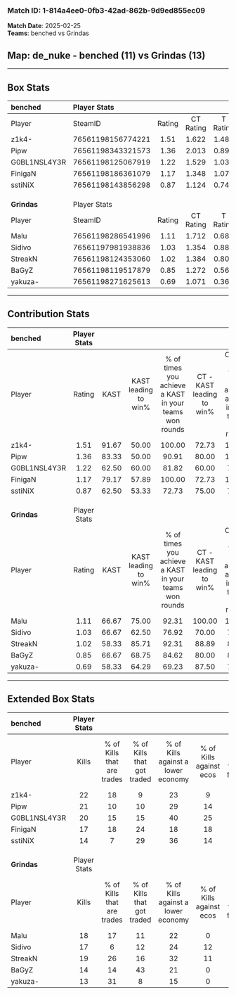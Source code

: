 ### Match ID: 1-814a4ee0-0fb3-42ad-862b-9d9ed855ec09  
**Match Date**: 2025-02-25  
**Teams**: benched vs Grindas  

## **Map**: de_nuke - benched (11) vs Grindas (13)  
---  

## Box Stats  

| **benched**  | Player Stats      |        |           |          |       |      |       |         |        |      |     |
| :- | :- | :-: | :-: | :-: | :-: | :-: | :-: | :-: | :-: | :-: | :-: |
| Player       | SteamID           | Rating | CT Rating | T Rating | KAST  | ADR  | Kills | Assists | Deaths | K/D  | HS% |
| z1k4-        | 76561198156774221 |  1.51  |   1.622   |  1.484   | 91.67 | 96.1 |  22   |    8    |   16   | 1.38 | 45  |
| Pipw         | 76561198343321573 |  1.36  |   2.013   |  0.891   | 83.33 | 80.5 |  21   |    3    |   15   | 1.40 | 47  |
| G0BL1NSL4Y3R | 76561198125067919 |  1.22  |   1.529   |  1.039   | 62.50 | 99.0 |  20   |    6    |   16   | 1.25 | 60  |
| FinigaN      | 76561198186361079 |  1.17  |   1.348   |  1.078   | 79.17 | 83.0 |  17   |    7    |   17   | 1.00 | 64  |
| sstiNiX      | 76561198143856298 |  0.87  |   1.124   |  0.746   | 62.50 | 67.4 |  14   |    2    |   17   | 0.82 | 85  |
|              |                   |        |           |          |       |      |       |         |        |      |     |
|              |                   |        |           |          |       |      |       |         |        |      |     |
|              |                   |        |           |          |       |      |       |         |        |      |     |
| **Grindas**  | Player Stats      |        |           |          |       |      |       |         |        |      |     |
| Player       | SteamID           | Rating | CT Rating | T Rating | KAST  | ADR  | Kills | Assists | Deaths | K/D  | HS% |
| Malu         | 76561198286541996 |  1.11  |   1.712   |  0.689   | 66.67 | 83.6 |  18   |    6    |   17   | 1.06 | 55  |
| Sidivo       | 76561197981938836 |  1.03  |   1.354   |  0.886   | 66.67 | 84.9 |  17   |    5    |   19   | 0.89 | 58  |
| StreakN      | 76561198124353060 |  1.02  |   1.384   |  0.803   | 58.33 | 83.5 |  19   |    7    |   20   | 0.95 | 47  |
| BaGyZ        | 76561198119517879 |  0.85  |   1.272   |  0.561   | 66.67 | 65.9 |  14   |    1    |   19   | 0.74 | 50  |
| yakuza-      | 76561198271625613 |  0.69  |   1.071   |  0.362   | 58.33 | 47.5 |  13   |    2    |   19   | 0.68 | 46  |
---  

## Contribution Stats  

| **benched**  | Player Stats |       |                      |                                                        |                           |                                                             |                          |                                                            |
| :- | :-: | :-: | :-: | :-: | :-: | :-: | :-: | :-: |
| Player       |    Rating    | KAST  | KAST leading to win% | % of times you achieve a KAST in your teams won rounds | CT - KAST leading to win% | CT - % of times you achieve a KAST in your teams won rounds | T - KAST leading to win% | T - % of times you achieve a KAST in your teams won rounds |
| z1k4-        |     1.51     | 91.67 |        50.00         |                         100.00                         |           72.73           |                           100.00                            |          27.27           |                           100.00                           |
| Pipw         |     1.36     | 83.33 |        50.00         |                         90.91                          |           80.00           |                           100.00                            |          20.00           |                           66.67                            |
| G0BL1NSL4Y3R |     1.22     | 62.50 |        60.00         |                         81.82                          |           60.00           |                            75.00                            |          60.00           |                           100.00                           |
| FinigaN      |     1.17     | 79.17 |        57.89         |                         100.00                         |           72.73           |                           100.00                            |          37.50           |                           100.00                           |
| sstiNiX      |     0.87     | 62.50 |        53.33         |                         72.73                          |           75.00           |                            75.00                            |          28.57           |                           66.67                            |
|              |              |       |                      |                                                        |                           |                                                             |                          |                                                            |
|              |              |       |                      |                                                        |                           |                                                             |                          |                                                            |
|              |              |       |                      |                                                        |                           |                                                             |                          |                                                            |
| **Grindas**  | Player Stats |       |                      |                                                        |                           |                                                             |                          |                                                            |
| Player       |    Rating    | KAST  | KAST leading to win% | % of times you achieve a KAST in your teams won rounds | CT - KAST leading to win% | CT - % of times you achieve a KAST in your teams won rounds | T - KAST leading to win% | T - % of times you achieve a KAST in your teams won rounds |
| Malu         |     1.11     | 66.67 |        75.00         |                         92.31                          |          100.00           |                           100.00                            |          42.86           |                           75.00                            |
| Sidivo       |     1.03     | 66.67 |        62.50         |                         76.92                          |           70.00           |                            77.78                            |          50.00           |                           75.00                            |
| StreakN      |     1.02     | 58.33 |        85.71         |                         92.31                          |           88.89           |                            88.89                            |          80.00           |                           100.00                           |
| BaGyZ        |     0.85     | 66.67 |        68.75         |                         84.62                          |           80.00           |                            88.89                            |          50.00           |                           75.00                            |
| yakuza-      |     0.69     | 58.33 |        64.29         |                         69.23                          |           87.50           |                            77.78                            |          33.33           |                           50.00                            |
---  

## Extended Box Stats  

| **benched**  | Player Stats |                            |                            |                                    |                         |                              |                                 |        |                             |                                     |                          |                               |                            |
| :- | :-: | :-: | :-: | :-: | :-: | :-: | :-: | :-: | :-: | :-: | :-: | :-: | :-: |
| Player       |    Kills     | % of Kills that are trades | % of Kills that got traded | % of Kills against a lower economy | % of Kills against ecos | % of Kills that are flawless | % of Kills that are close duels | Deaths | % of Deaths that get traded | % of Deaths against a lower economy | % of Deaths against ecos | % of Deaths that are flawless | % of Deaths that are close |
| z1k4-        |      22      |             18             |             9              |                 23                 |            9            |              59              |                0                |   16   |             13              |                  6                  |            0             |              75               |             6              |
| Pipw         |      21      |             10             |             10             |                 29                 |           14            |              57              |                5                |   15   |             27              |                 13                  |            7             |              73               |             7              |
| G0BL1NSL4Y3R |      20      |             15             |             15             |                 40                 |           25            |              60              |                0                |   16   |             13              |                 13                  |            0             |              75               |             13             |
| FinigaN      |      17      |             18             |             24             |                 18                 |           18            |              65              |               12                |   17   |             18              |                 18                  |            6             |              53               |             0              |
| sstiNiX      |      14      |             7              |             29             |                 36                 |           14            |              57              |                0                |   17   |             18              |                 12                  |            6             |              47               |             0              |
|              |              |                            |                            |                                    |                         |                              |                                 |        |                             |                                     |                          |                               |                            |
|              |              |                            |                            |                                    |                         |                              |                                 |        |                             |                                     |                          |                               |                            |
|              |              |                            |                            |                                    |                         |                              |                                 |        |                             |                                     |                          |                               |                            |
| **Grindas**  | Player Stats |                            |                            |                                    |                         |                              |                                 |        |                             |                                     |                          |                               |                            |
| Player       |    Kills     | % of Kills that are trades | % of Kills that got traded | % of Kills against a lower economy | % of Kills against ecos | % of Kills that are flawless | % of Kills that are close duels | Deaths | % of Deaths that get traded | % of Deaths against a lower economy | % of Deaths against ecos | % of Deaths that are flawless | % of Deaths that are close |
| Malu         |      18      |             17             |             11             |                 22                 |            0            |              67              |                6                |   17   |             24              |                  6                  |            0             |              53               |             0              |
| Sidivo       |      17      |             6              |             12             |                 24                 |           12            |              53              |                6                |   19   |             21              |                 16                  |            0             |              63               |             11             |
| StreakN      |      19      |             26             |             16             |                 32                 |           11            |              84              |                5                |   20   |             15              |                 20                  |            0             |              50               |             5              |
| BaGyZ        |      14      |             14             |             43             |                 21                 |            0            |              43              |                0                |   19   |             16              |                 11                  |            0             |              53               |             0              |
| yakuza-      |      13      |             31             |             8              |                 15                 |            0            |              62              |                8                |   19   |              5              |                 16                  |            5             |              79               |             0              |
